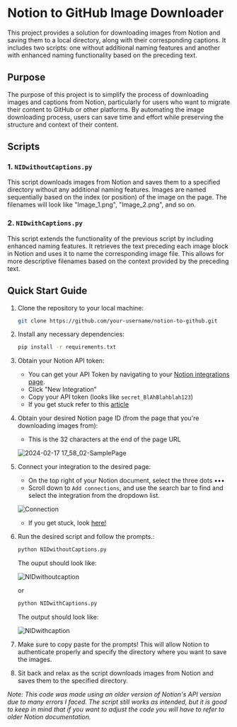 # Notion to GitHub Image Downloader

This project provides a solution for downloading images from Notion and saving them to a local directory, along with their corresponding captions. It includes two scripts: one without additional naming features and another with enhanced naming functionality based on the preceding text.

## Purpose

The purpose of this project is to simplify the process of downloading images and captions from Notion, particularly for users who want to migrate their content to GitHub or other platforms. By automating the image downloading process, users can save time and effort while preserving the structure and context of their content.

## Scripts

### 1. `NIDwithoutCaptions.py`

This script downloads images from Notion and saves them to a specified directory without any additional naming features. Images are named sequentially based on the index (or position) of the image on the page. The filenames will look like "Image_1.png", "Image_2.png", and so on.

### 2. `NIDwithCaptions.py`

This script extends the functionality of the previous script by including enhanced naming features. It retrieves the text preceding each image block in Notion and uses it to name the corresponding image file. This allows for more descriptive filenames based on the context provided by the preceding text.

## Quick Start Guide

1. Clone the repository to your local machine:

    ```bash
    git clone https://github.com/your-username/notion-to-github.git
    ```

2. Install any necessary dependencies:

    ```bash
    pip install -r requirements.txt
    ```

3. Obtain your Notion API token:
   - You can get your API Token by navigating to your [Notion integrations page](https://www.notion.so/my-integrations).
   - Click "New Integration"
   - Copy your API token (looks like `secret_BlAhBlahblah123`)
   - If you get stuck refer to this [article](https://developers.notion.com/docs/authorization#:~:text=Click%20the%20New%20integration%20button,to%20authenticate%20REST%20API%20requests.)

4. Obtain your desired Notion page ID (from the page that you're downloading images from):
   - This is the 32 characters at the end of the page URL

    ![2024-02-17 17_58_02-SamplePage](https://github.com/NTHSec/Projects/assets/150489159/41231696-302a-4512-8c18-8adf38bcc976)

5. Connect your integration to the desired page:
    - On the top right of your Notion document, select the three dots ••• 
    - Scroll down to `Add connections`, and use the search bar to find and select the integration from the dropdown list.
      
    ![Connection](https://github.com/NTHSec/Projects/assets/150489159/5fb9abde-f0bc-4031-b35e-5e121fed0e69)

    - If you get stuck, look [here!](https://developers.notion.com/docs/authorization#integration-permissions)

6. Run the desired script and follow the prompts.:

    ```bash
    python NIDwithoutCaptions.py
    ```

    The ouput should look like:

    ![NIDwithoutcaption](https://github.com/NTHSec/Projects/assets/150489159/7e9438e5-537b-4d59-9224-7059023c75f1)


    or

    ```bash
    python NIDwithCaptions.py
    ```

    The output should look like:

    ![NIDwithcaption](https://github.com/NTHSec/Projects/assets/150489159/5349fac0-f0d0-4365-b290-39224f14b48c)


7. Make sure to copy paste for the prompts! This will allow Notion to authenticate properly and specify the directory where you want to save the images.

8. Sit back and relax as the script downloads images from Notion and saves them to the specified directory.


*Note: This code was made using an older version of Notion's API version due to many errors I faced. The script still works as intended, but it is good to keep in mind that if you want to adjust the code you will have to refer to older Notion documentation.*  
